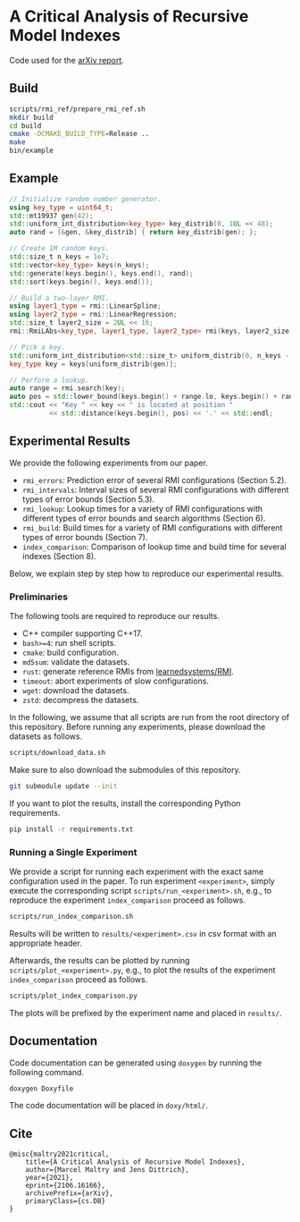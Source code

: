 # A Critical Analysis of Recursive Model Indexes
Code used for the [arXiv report](https://arxiv.org/abs/2106.16166).

## Build
```sh
scripts/rmi_ref/prepare_rmi_ref.sh
mkdir build
cd build
cmake -DCMAKE_BUILD_TYPE=Release ..
make
bin/example
```

## Example
```c++
// Initialize random number generator.
using key_type = uint64_t;
std::mt19937 gen(42);
std::uniform_int_distribution<key_type> key_distrib(0, 1UL << 48);
auto rand = [&gen, &key_distrib] { return key_distrib(gen); };

// Create 1M random keys.
std::size_t n_keys = 1e7;
std::vector<key_type> keys(n_keys);
std::generate(keys.begin(), keys.end(), rand);
std::sort(keys.begin(), keys.end());

// Build a two-layer RMI.
using layer1_type = rmi::LinearSpline;
using layer2_type = rmi::LinearRegression;
std::size_t layer2_size = 2UL << 16;
rmi::RmiLAbs<key_type, layer1_type, layer2_type> rmi(keys, layer2_size);

// Pick a key.
std::uniform_int_distribution<std::size_t> uniform_distrib(0, n_keys - 1);
key_type key = keys[uniform_distrib(gen)];

// Perform a lookup.
auto range = rmi.search(key);
auto pos = std::lower_bound(keys.begin() + range.lo, keys.begin() + range.hi, key);
std::cout << "Key " << key << " is located at position "
          << std::distance(keys.begin(), pos) << '.' << std::endl;
```

## Experimental Results

We provide the following experiments from our paper.
* `rmi_errors`: Prediction error of several RMI configurations (Section 5.2).
* `rmi_intervals`: Interval sizes of several RMI configurations with different
  types of error bounds (Section 5.3).
* `rmi_lookup`: Lookup times for a variety of RMI configurations with different
  types of error bounds and search algorithms (Section 6).
* `rmi_build`: Build times for a variety of RMI configurations with different
  types of error bounds (Section 7).
* `index_comparison`: Comparison of lookup time and build time for several
  indexes (Section 8).

Below, we explain step by step how to reproduce our experimental results.

### Preliminaries
The following tools are required to reproduce our results.
* C++ compiler supporting C++17.
* `bash>=4`: run shell scripts.
* `cmake`: build configuration.
* `md5sum`: validate the datasets.
* `rust`: generate reference RMIs from [learnedsystems/RMI](https://github.com/learnedsystems/RMI).
* `timeout`: abort experiments of slow configurations.
* `wget`: download the datasets.
* `zstd`: decompress the datasets.

In the following, we assume that all scripts are run from the root directory of
this repository. Before running any experiments, please download the datasets
as follows.
```sh
scripts/download_data.sh
```
Make sure to also download the submodules of this repository.
```sh
git submodule update --init
```
If you want to plot the results, install the corresponding Python requirements.
```sh
pip install -r requirements.txt
```

### Running a Single Experiment
We provide a script for running each experiment with the exact same
configuration used in the paper. To run experiment `<experiment>`, simply
execute the corresponding script `scripts/run_<experiment>.sh`, e.g., to
reproduce the experiment `index_comparison` proceed as follows.
```sh
scripts/run_index_comparison.sh
```

Results will be written to `results/<experiment>.csv` in csv format with an
appropriate header.

Afterwards, the results can be plotted by running
`scripts/plot_<experiment>.py`, e.g., to plot the results of the experiment
`index_comparison` proceed as follows.
```sh
scripts/plot_index_comparison.py
```

The plots will be prefixed by the experiment name and placed in `results/`.

## Documentation

Code documentation can be generated using `doxygen` by running the following command.
```sh
doxygen Doxyfile
```
The code documentation will be placed in `doxy/html/`.

## Cite
```
@misc{maltry2021critical,
    title={A Critical Analysis of Recursive Model Indexes},
    author={Marcel Maltry and Jens Dittrich},
    year={2021},
    eprint={2106.16166},
    archivePrefix={arXiv},
    primaryClass={cs.DB}
}
```
